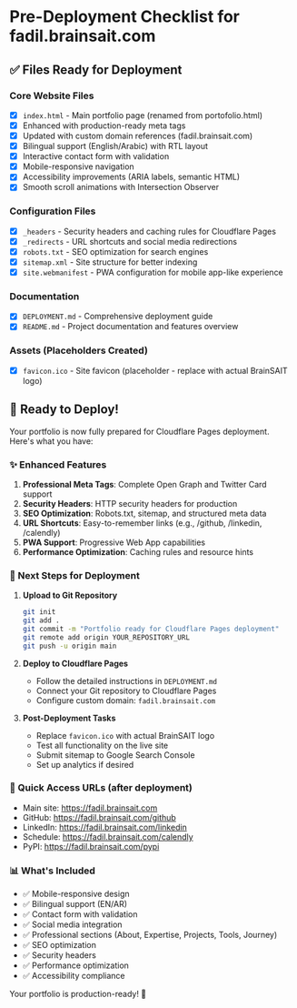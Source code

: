 # Pre-Deployment Checklist for fadil.brainsait.com

## ✅ Files Ready for Deployment

### Core Website Files
- [x] `index.html` - Main portfolio page (renamed from portofolio.html)
- [x] Enhanced with production-ready meta tags
- [x] Updated with custom domain references (fadil.brainsait.com)
- [x] Bilingual support (English/Arabic) with RTL layout
- [x] Interactive contact form with validation
- [x] Mobile-responsive navigation
- [x] Accessibility improvements (ARIA labels, semantic HTML)
- [x] Smooth scroll animations with Intersection Observer

### Configuration Files
- [x] `_headers` - Security headers and caching rules for Cloudflare Pages
- [x] `_redirects` - URL shortcuts and social media redirections
- [x] `robots.txt` - SEO optimization for search engines
- [x] `sitemap.xml` - Site structure for better indexing
- [x] `site.webmanifest` - PWA configuration for mobile app-like experience

### Documentation
- [x] `DEPLOYMENT.md` - Comprehensive deployment guide
- [x] `README.md` - Project documentation and features overview

### Assets (Placeholders Created)
- [x] `favicon.ico` - Site favicon (placeholder - replace with actual BrainSAIT logo)

## 🚀 Ready to Deploy!

Your portfolio is now fully prepared for Cloudflare Pages deployment. Here's what you have:

### ✨ Enhanced Features
1. **Professional Meta Tags**: Complete Open Graph and Twitter Card support
2. **Security Headers**: HTTP security headers for production
3. **SEO Optimization**: Robots.txt, sitemap, and structured meta data
4. **URL Shortcuts**: Easy-to-remember links (e.g., /github, /linkedin, /calendly)
5. **PWA Support**: Progressive Web App capabilities
6. **Performance Optimization**: Caching rules and resource hints

### 🎯 Next Steps for Deployment

1. **Upload to Git Repository**
   ```bash
   git init
   git add .
   git commit -m "Portfolio ready for Cloudflare Pages deployment"
   git remote add origin YOUR_REPOSITORY_URL
   git push -u origin main
   ```

2. **Deploy to Cloudflare Pages**
   - Follow the detailed instructions in `DEPLOYMENT.md`
   - Connect your Git repository to Cloudflare Pages
   - Configure custom domain: `fadil.brainsait.com`

3. **Post-Deployment Tasks**
   - Replace `favicon.ico` with actual BrainSAIT logo
   - Test all functionality on the live site
   - Submit sitemap to Google Search Console
   - Set up analytics if desired

### 🔗 Quick Access URLs (after deployment)
- Main site: https://fadil.brainsait.com
- GitHub: https://fadil.brainsait.com/github
- LinkedIn: https://fadil.brainsait.com/linkedin
- Schedule: https://fadil.brainsait.com/calendly
- PyPI: https://fadil.brainsait.com/pypi

### 📊 What's Included
- ✅ Mobile-responsive design
- ✅ Bilingual support (EN/AR)
- ✅ Contact form with validation
- ✅ Social media integration
- ✅ Professional sections (About, Expertise, Projects, Tools, Journey)
- ✅ SEO optimization
- ✅ Security headers
- ✅ Performance optimization
- ✅ Accessibility compliance

Your portfolio is production-ready! 🎉
